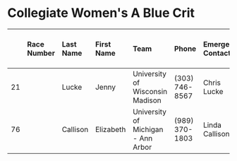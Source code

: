 # Collegiate Women's A Blue Crit

|    | Race Number   | Last Name   | First Name   | Team                               | Phone          | Emergency Contact   | Emergency Phone   |   USAC License |   ZIP |   USAC Category Road | Category Entered / Merchandise Ordered   |
|---:|:--------------|:------------|:-------------|:-----------------------------------|:---------------|:--------------------|:------------------|---------------:|------:|---------------------:|:-----------------------------------------|
| 21 |               | Lucke       | Jenny        | University of Wisconsin Madison    | (303) 746-8567 | Chris Lucke         | (303) 921-6999    |         364444 | 80027 |                    2 | Collegiate Women's A Blue Crit           |
| 76 |               | Callison    | Elizabeth    | University of Michigan - Ann Arbor | (989) 370-1803 | Linda Callison      | (989) 370-6493    |         556875 | 48104 |                    3 | Collegiate Women's A Blue Crit           |